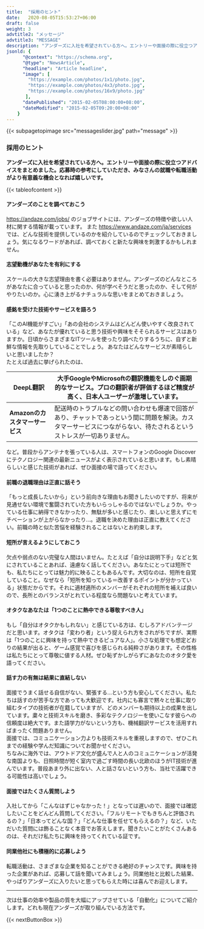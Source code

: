```yaml
---
title:  "採用のヒント"
date:   2020-08-05T15:53:27+06:00
draft: false
weight: 3
advtitle2: "メッセージ"
advtitle3: "MESSAGE"
description: "アンダーズに入社を希望されている方へ。エントリーや面接の際に役立つアドバイスをまとめました。応募時の参考にしていただき、みなさんの就職や転職活動がより有意義な機会となれば嬉しいです。"
jsonld: {
      "@context": "https://schema.org",
      "@type": "NewsArticle",
      "headline": "Article headline",
      "image": [
        "https://example.com/photos/1x1/photo.jpg",
        "https://example.com/photos/4x3/photo.jpg",
        "https://example.com/photos/16x9/photo.jpg"
       ],
      "datePublished": "2015-02-05T08:00:00+08:00",
      "dateModified": "2015-02-05T09:20:00+08:00"
    }
---
```

{{< subpagetopimage src="messageslider.jpg" path="message" >}}

### 採用のヒント

**アンダーズに入社を希望されている方へ。エントリーや面接の際に役立つアドバイスをまとめました。応募時の参考にしていただき、みなさんの就職や転職活動がより有意義な機会となれば嬉しいです。**

{{< tableofcontent >}}

#### アンダーズのことを調べておこう

https://andaze.com/jobs/ のジョブサイトには、アンダーズの特徴や欲しい人材に関する情報が載っています。 また https://www.andaze.com/ja/services では、どんな技術を提供しているのかを紹介しているのでチェックしておきましょう。気になるワードがあれば、調べておくと新たな興味を刺激するかもしれません。

#### 志望動機があなたを有利にする

スケールの大きな志望理由を書く必要はありません。アンダーズのどんなところがあなたに合っていると思ったのか、何が学べそうだと思ったのか、そして何がやりたいのか。心に湧き上がるナチュラルな思いをまとめておきましょう。

#### 感銘を受けた技術やサービスを語ろう

「このAI機能がすごい」「あの会社のシステムはどんどん使いやすく改良されている」など、あなたが優れていると思う技術や興味をそそられるサービスはありますか。日頃からさまざまなITツールを使ったり調べたりするうちに、自ずと新鮮な情報を先取りしていることでしょう。 あなたはどんなサービスが素晴らしいと思いましたか？  
たとえば過去に挙げられたのは、

|**DeepL翻訳**|大手GoogleやMicrosoftの翻訳機能をしのぐ画期的なサービス。プロの翻訳者が評価するほど精度が高く、日本人ユーザーが激増しています。|
|---|---|
|**Amazonのカスタマーサービス**|配送時のトラブルなどの問い合わせも爆速で回答があり、チャットであっという間に問題を解決。カスタマーサービスにつながらない、待たされるというストレスが一切ありません。|

など。普段からアンテナを張っている人は、スマートフォンのGoogle Discoverにテクノロジー関連の最新ニュースがよく表示されていると思います。もし素晴らしいと感じた技術があれば、ぜひ面接の場で語ってください。

#### 前職の退職理由は正直に話そう

「もっと成長したいから」という前向きな理由もお聞きしたいのですが、将来が見通せない環境で奮闘されていた方もいらっしゃるのではないでしょうか。やっている仕事に納得できなかったり、無駄が多いと感じたり、楽しいと思えずにモチベーションが上がらなかったり…。退職を決めた理由は正直に教えてください。前職の時と似た苦悩を経験されることはないとお約束します。

#### 短所が言えるようにしておこう

欠点や弱点のない完璧な人間はいません。たとえば「自分は説明下手」などと気にされていることあれば、遠慮なく話してください。あなたにとっては短所でも、私たちにとっては魅力的に映ることもあるんです。大切なのは、短所を自覚していること。なぜなら「短所を知っている＝改善するポイントが分かっている」状態だからです。それに適材適所のメンバーがそれぞれの短所を補えば良いので、長所とのバランスがとれている程度なら問題ないと考えています。

#### オタクなあなたは「1つのことに熱中できる尊敬すべき人」

もし「自分はオタクかもしれない」と感じている方は、むしろアドバンテージだと思います。オタクは「変わり者」という捉えられ方をされがちですが、実際は「1つのことに興味を持って熱中できるピュアな人」。小さな処理でも想定どおりの結果が出ると、ゲーム感覚で喜びを感じられる純粋さがあります。その性格は私たちにとって尊敬に値する人材。ぜひ恥ずかしがらずにあなたのオタク愛を語ってください。

#### 話す力の有無は結果に直結しない

面接でうまく話せる自信がない、緊張する…という方も安心してください。私たちは話すのが苦手な方であっても大歓迎です。社内にも寡言で黙々と仕事に取り組むタイプの技術者が在籍していますが、どのメンバーも期待以上の成果を出しています。粛々と技術スキルを磨き、多彩なテクノロジーを使いこなす彼らへの信頼度は絶大です。また語学力がないという方も、機械翻訳サービスを活用すればまったく問題ありません。  
面接では、コミュニケーション力よりも技術スキルを重視しますので、ぜひこれまでの経験や学んだ知識についてお聞かせください。  
ちなみに海外では、アウトドア文化が盛んで人と人のコミュニケーションが活発な南国よりも、日照時間が短く室内で過ごす時間の長い北欧のほうがIT技術が進んでいます。普段あまり外に出ない、人と話さないという方も、当社で活躍できる可能性は高いでしょう。

#### 面接ではたくさん質問しよう

入社してから「こんなはずじゃなかった！」となっては遅いので、面接では確認したいことをどんどん質問してください。「フルリモートでもきちんと評価されるの？」「日本ってどんな国？」「どんな仕事を任せてもらえるの？」など、いただいた質問には飾ることなく本音でお答えします。聞きたいことがたくさんあるのは、それだけ私たちに興味を持ってくれている証です。

#### 同業他社にも積極的に応募しよう

転職活動は、さまざまな企業を知ることができる絶好のチャンスです。興味を持った企業があれば、応募して話を聞いてみましょう。同業他社と比較した結果、やっぱりアンダーズに入りたいと思ってもらえた時には喜んでお迎えします。

---

次は仕事の効率や製品の質を大幅にアップさせている「自動化」についてご紹介します。どれも現在アンダーズが取り組んでいる方法です。

{{< nextButtonBox >}}
